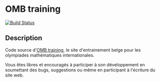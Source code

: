 OMB training
============
[![Build Status](https://secure.travis-ci.org/blegat/ombtraining.png)](http://travis-ci.org/blegat/ombtraining)

Description
-----------
Code source d'[OMB training](http://ombtraining.heroku.com),
le site d'entrainement belge pour les olympiades mathématiques internationales.

Vous êtes libres et encouragés à participer à son développement en soumettant
des bugs, suggestions ou même en participant à l'écriture du site web.
